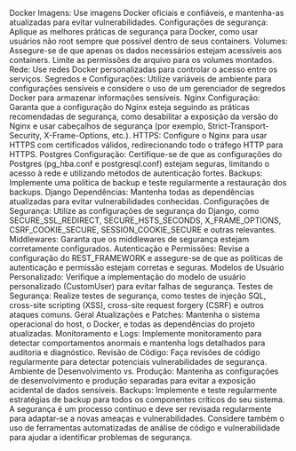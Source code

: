 Docker
Imagens: Use imagens Docker oficiais e confiáveis, e mantenha-as atualizadas para evitar vulnerabilidades.
Configurações de segurança: Aplique as melhores práticas de segurança para Docker, como usar usuários não root sempre que possível dentro de seus containers.
Volumes: Assegure-se de que apenas os dados necessários estejam acessíveis aos containers. Limite as permissões de arquivo para os volumes montados.
Rede: Use redes Docker personalizadas para controlar o acesso entre os serviços.
Segredos e Configurações: Utilize variáveis de ambiente para configurações sensíveis e considere o uso de um gerenciador de segredos Docker para armazenar informações sensíveis.
Nginx
Configuração: Garanta que a configuração do Nginx esteja seguindo as práticas recomendadas de segurança, como desabilitar a exposição da versão do Nginx e usar cabeçalhos de segurança (por exemplo, Strict-Transport-Security, X-Frame-Options, etc.).
HTTPS: Configure o Nginx para usar HTTPS com certificados válidos, redirecionando todo o tráfego HTTP para HTTPS.
Postgres
Configuração: Certifique-se de que as configurações do Postgres (pg_hba.conf e postgresql.conf) estejam seguras, limitando o acesso à rede e utilizando métodos de autenticação fortes.
Backups: Implemente uma política de backup e teste regularmente a restauração dos backups.
Django
Dependências: Mantenha todas as dependências atualizadas para evitar vulnerabilidades conhecidas.
Configurações de Segurança: Utilize as configurações de segurança do Django, como SECURE_SSL_REDIRECT, SECURE_HSTS_SECONDS, X_FRAME_OPTIONS, CSRF_COOKIE_SECURE, SESSION_COOKIE_SECURE e outras relevantes.
Middlewares: Garanta que os middlewares de segurança estejam corretamente configurados.
Autenticação e Permissões: Revise a configuração do REST_FRAMEWORK e assegure-se de que as políticas de autenticação e permissão estejam corretas e seguras.
Modelos de Usuário Personalizado: Verifique a implementação do modelo de usuário personalizado (CustomUser) para evitar falhas de segurança.
Testes de Segurança: Realize testes de segurança, como testes de injeção SQL, cross-site scripting (XSS), cross-site request forgery (CSRF) e outros ataques comuns.
Geral
Atualizações e Patches: Mantenha o sistema operacional do host, o Docker, e todas as dependências do projeto atualizadas.
Monitoramento e Logs: Implemente monitoramento para detectar comportamentos anormais e mantenha logs detalhados para auditoria e diagnóstico.
Revisão de Código: Faça revisões de código regularmente para detectar potenciais vulnerabilidades de segurança.
Ambiente de Desenvolvimento vs. Produção: Mantenha as configurações de desenvolvimento e produção separadas para evitar a exposição acidental de dados sensíveis.
Backups: Implemente e teste regularmente estratégias de backup para todos os componentes críticos do seu sistema.
A segurança é um processo contínuo e deve ser revisada regularmente para adaptar-se a novas ameaças e vulnerabilidades. Considere também o uso de ferramentas automatizadas de análise de código e vulnerabilidade para ajudar a identificar problemas de segurança.
